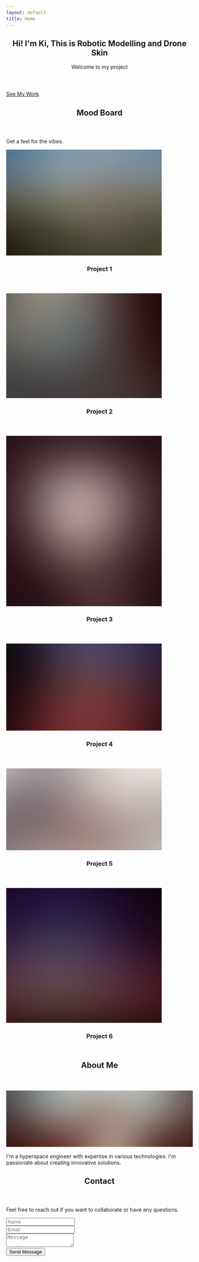 ```yaml
---
layout: default
title: Home
---
```


<!-- Intro -->
<section id="top" class="one dark cover">
  <div class="container">
    <header>
      <h2 class="alt">Hi! I'm <strong>Ki</strong>, This is Robotic Modelling and Drone Skin</h2>
      <p>Welcome to my project</p>
    </header>
    <footer>
      <a href="#portfolio" class="button scrolly">See My Work</a>
    </footer>
  </div>
</section>

<!-- Portfolio -->
<section id="portfolio" class="two">
  <div class="container">
    <header>
      <h2>Mood Board</h2>
    </header>
    <p>Get a feel for the vibes.</p>
    <div class="row">
      <div class="col-4 col-12-mobile">
        <article class="item">
          <a href="#" class="image fit"><img src="images/pic02.jpg" alt="" /></a>
          <header><h3>Project 1</h3></header>
        </article>
        <article class="item">
          <a href="#" class="image fit"><img src="images/pic03.jpg" alt="" /></a>
          <header><h3>Project 2</h3></header>
        </article>
      </div>
      <div class="col-4 col-12-mobile">
        <article class="item">
          <a href="#" class="image fit"><img src="images/pic04.jpg" alt="" /></a>
          <header><h3>Project 3</h3></header>
        </article>
        <article class="item">
          <a href="#" class="image fit"><img src="images/pic05.jpg" alt="" /></a>
          <header><h3>Project 4</h3></header>
        </article>
      </div>
      <div class="col-4 col-12-mobile">
        <article class="item">
          <a href="#" class="image fit"><img src="images/pic06.jpg" alt="" /></a>
          <header><h3>Project 5</h3></header>
        </article>
        <article class="item">
          <a href="#" class="image fit"><img src="images/pic07.jpg" alt="" /></a>
          <header><h3>Project 6</h3></header>
        </article>
      </div>
    </div>
  </div>
</section>

<!-- About Me -->
<section id="about" class="three">
  <div class="container">
    <header>
      <h2>About Me</h2>
    </header>
    <a href="#" class="image featured"><img src="images/pic08.jpg" alt="" /></a>
    <p>I'm a hyperspace engineer with expertise in various technologies. I'm passionate about creating innovative solutions.</p>
  </div>
</section>

<!-- Contact -->
<section id="contact" class="four">
  <div class="container">
    <header>
      <h2>Contact</h2>
    </header>
    <p>Feel free to reach out if you want to collaborate or have any questions.</p>
    <form method="post" action="#">
      <div class="row">
        <div class="col-6 col-12-mobile"><input type="text" name="name" placeholder="Name" /></div>
        <div class="col-6 col-12-mobile"><input type="text" name="email" placeholder="Email" /></div>
        <div class="col-12">
          <textarea name="message" placeholder="Message"></textarea>
        </div>
        <div class="col-12">
          <input type="submit" value="Send Message" />
        </div>
      </div>
    </form>
  </div>
</section>